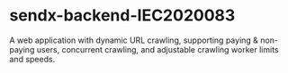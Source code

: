 # sendx-backend-IEC2020083
A web application with dynamic URL crawling, supporting paying &amp; non-paying users, concurrent crawling, and adjustable crawling worker limits and speeds.
